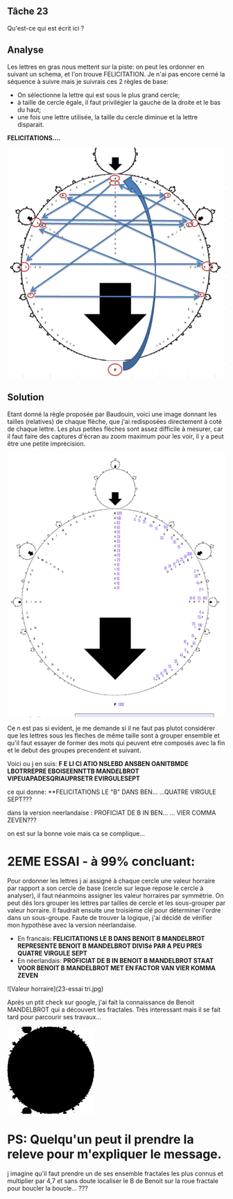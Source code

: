 
## Tâche 23

Qu'est-ce qui est écrit ici ?

## Analyse

Les lettres en gras nous mettent sur la piste: on peut les ordonner en suivant un schema, et l'on trouve FELICITATION. Je n'ai pas encore cerné la séquence à suivre mais je suivrais ces 2 règles de base:
* On sélectionne la lettre qui est sous le plus grand cercle;
* à taille de cercle égale, il faut privilégier la gauche de la droite et le bas du haut;
* une fois une lettre utilisée, la taille du cercle diminue et la lettre disparait.

**FELICITATIONS....**

![Symbole](23.png)

## Solution

Etant donné la règle proposée par Baudouin, voici une image donnant les tailles (relatives) de chaque flèche, que j'ai redisposées directement à coté de chaque lettre. Les plus petites flèches sont assez difficile à mesurer, car il faut faire des captures d'écran au zoom maximum pour les voir, il y a peut être une petite imprécision.

![Arrow Size](23-ArrowSize.jpg)


Ce n est pas si evident, je me demande si il ne faut pas plutot considérer que les lettres sous les fleches de même taille sont à grouper ensemble et qu'il faut essayer de former des mots  qui peuvent etre composés avec la fin et le debut des groupes precendent et suivant.

Voici ou j en suis: **F E LI CI ATIO NSLEBD ANSBEN OANITBMDE LBOTRREPRE EBOISEENNTTB MAND*EL*BROT VIPEUAPADESQRIAUPRSETR EVIRGULESEPT**

ce qui donne: **FELICITATIONS LE "B" DANS BEN... ...QUATRE VIRGULE SEPT??? 

dans la version neerlandaise : PROFICIAT DE B IN BEN... ... VIER COMMA ZEVEN???

on est sur la bonne voie mais ca se complique...

# 2EME ESSAI - à 99% concluant:

Pour ordonner les lettres j ai assigné à chaque cercle une valeur horraire par rapport a son cercle de base (cercle sur leque repose le cercle à analyser), il faut néanmoins assigner les valeur horraires par symmétrie. On peut dès lors grouper les lettres par tailles de cercle et les sous-grouper par valeur horraire. 
Il faudrait ensuite une troisième clé pour déterminer l'ordre dans un sous-groupe.
Faute de trouver la logique, j'ai décidé de vérifier mon hypothèse avec la version néerlandaise.

* En francais: **FELICITATIONS LE B DANS BENOIT B MANDELBROT REPRESENTE BENOIT B MANDELBROT DIVISé PAR A PEU PRES QUATRE VIRGULE SEPT**
* En néerlandais: **PROFICIAT DE B IN BENOIT B MANDELBROT STAAT VOOR BENOIT B MANDELBROT MET EN FACTOR VAN VIER KOMMA ZEVEN**

![Valeur horraire](23-essai tri.jpg)

Après un ptit check sur google, j'ai fait la connaissance de Benoit MANDELBROT qui a découvert les fractales. Très interessant mais il se fait tard pour parcourir ses travaux... 

![Valeur horraire](23-Mandelbrot_zoom.gif)

# PS: Quelqu'un peut il prendre la releve pour m'expliquer le message. 
j imagine qu'il faut prendre un de ses ensemble fractales les plus connus et multiplier par 4,7 et sans doute localiser le B de Benoit sur la roue fractale pour boucler la boucle... ???

